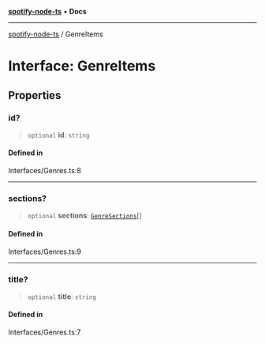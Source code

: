 [**spotify-node-ts**](../README.md) • **Docs**

***

[spotify-node-ts](../README.md) / GenreItems

# Interface: GenreItems

## Properties

### id?

> `optional` **id**: `string`

#### Defined in

Interfaces/Genres.ts:8

***

### sections?

> `optional` **sections**: [`GenreSections`](GenreSections.md)[]

#### Defined in

Interfaces/Genres.ts:9

***

### title?

> `optional` **title**: `string`

#### Defined in

Interfaces/Genres.ts:7

